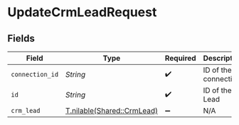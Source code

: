 # UpdateCrmLeadRequest


## Fields

| Field                                                        | Type                                                         | Required                                                     | Description                                                  |
| ------------------------------------------------------------ | ------------------------------------------------------------ | ------------------------------------------------------------ | ------------------------------------------------------------ |
| `connection_id`                                              | *String*                                                     | :heavy_check_mark:                                           | ID of the connection                                         |
| `id`                                                         | *String*                                                     | :heavy_check_mark:                                           | ID of the Lead                                               |
| `crm_lead`                                                   | [T.nilable(Shared::CrmLead)](../../models/shared/crmlead.md) | :heavy_minus_sign:                                           | N/A                                                          |
